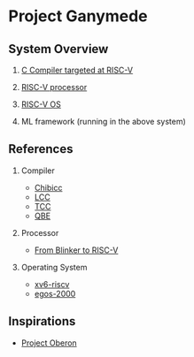 # Project Ganymede

## System Overview 

1. [C Compiler targeted at RISC-V](compiler/README.md)

2. [RISC-V processor](processor/)

3. [RISC-V OS](os/)

4. ML framework (running in the above system)

## References

1. Compiler

   - [Chibicc](https://github.com/rui314/chibicc)
   - [LCC](https://github.com/drh/lcc)
   - [TCC](https://bellard.org/tcc/)
   - [QBE](https://c9x.me/compile/)

2. Processor

   - [From Blinker to RISC-V](https://github.com/BrunoLevy/learn-fpga/tree/master/FemtoRV/TUTORIALS/FROM_BLINKER_TO_RISCV)

3. Operating System
   - [xv6-riscv](https://github.com/mit-pdos/xv6-riscv)
   - [egos-2000](https://github.com/yhzhang0128/egos-2000)

## Inspirations

- [Project Oberon](http://www.projectoberon.net/)

